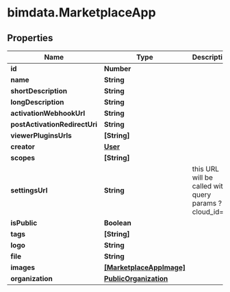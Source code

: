 # bimdata.MarketplaceApp

## Properties

Name | Type | Description | Notes
------------ | ------------- | ------------- | -------------
**id** | **Number** |  | [readonly] 
**name** | **String** |  | 
**shortDescription** | **String** |  | 
**longDescription** | **String** |  | 
**activationWebhookUrl** | **String** |  | [optional] 
**postActivationRedirectUri** | **String** |  | [optional] 
**viewerPluginsUrls** | **[String]** |  | [optional] 
**creator** | [**User**](User.md) |  | [readonly] 
**scopes** | **[String]** |  | [readonly] 
**settingsUrl** | **String** | this URL will be called with query params ?cloud_id&#x3D; | [optional] 
**isPublic** | **Boolean** |  | [optional] 
**tags** | **[String]** |  | [optional] 
**logo** | **String** |  | [optional] 
**file** | **String** |  | [optional] 
**images** | [**[MarketplaceAppImage]**](MarketplaceAppImage.md) |  | [readonly] 
**organization** | [**PublicOrganization**](PublicOrganization.md) |  | [readonly] 


